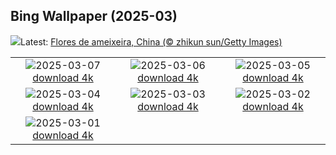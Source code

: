 ## Bing Wallpaper (2025-03)
![](https://www.bing.com/th?id=OHR.PlumBlossom_PT-BR9744325235_UHD.jpg&w=1000)Latest: [Flores de ameixeira, China (© zhikun sun/Getty Images)](https://www.bing.com/th?id=OHR.PlumBlossom_PT-BR9744325235_UHD.jpg)

|      |      |      |
| :----: | :----: | :----: |
|![](https://www.bing.com/th?id=OHR.NevadaBigHorns_PT-BR0962333839_UHD.jpg&pid=hp&w=384&h=216&rs=1&c=4)2025-03-07 [download 4k](https://www.bing.com/th?id=OHR.NevadaBigHorns_PT-BR0962333839_UHD.jpg)|![](https://www.bing.com/th?id=OHR.SuratThani_PT-BR0610691802_UHD.jpg&pid=hp&w=384&h=216&rs=1&c=4)2025-03-06 [download 4k](https://www.bing.com/th?id=OHR.SuratThani_PT-BR0610691802_UHD.jpg)|![](https://www.bing.com/th?id=OHR.MardiGrasJackson_PT-BR0441776263_UHD.jpg&pid=hp&w=384&h=216&rs=1&c=4)2025-03-05 [download 4k](https://www.bing.com/th?id=OHR.MardiGrasJackson_PT-BR0441776263_UHD.jpg)|
|![](https://www.bing.com/th?id=OHR.Carnaval2024_PT-BR2466690213_UHD.jpg&pid=hp&w=384&h=216&rs=1&c=4)2025-03-04 [download 4k](https://www.bing.com/th?id=OHR.Carnaval2024_PT-BR2466690213_UHD.jpg)|![](https://www.bing.com/th?id=OHR.EucalyptusForest_PT-BR0170958199_UHD.jpg&pid=hp&w=384&h=216&rs=1&c=4)2025-03-03 [download 4k](https://www.bing.com/th?id=OHR.EucalyptusForest_PT-BR0170958199_UHD.jpg)|![](https://www.bing.com/th?id=OHR.MaligneLakeJasper_PT-BR9833593341_UHD.jpg&pid=hp&w=384&h=216&rs=1&c=4)2025-03-02 [download 4k](https://www.bing.com/th?id=OHR.MaligneLakeJasper_PT-BR9833593341_UHD.jpg)|
|![](https://www.bing.com/th?id=OHR.BhutanMonastery_PT-BR9663296659_UHD.jpg&pid=hp&w=384&h=216&rs=1&c=4)2025-03-01 [download 4k](https://www.bing.com/th?id=OHR.BhutanMonastery_PT-BR9663296659_UHD.jpg)|